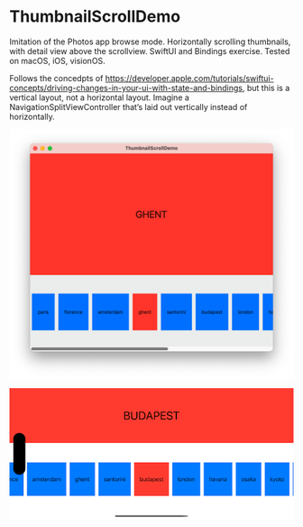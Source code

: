 #  ThumbnailScrollDemo

Imitation of the Photos app browse mode. Horizontally scrolling thumbnails, with detail view above the scrollview. SwiftUI and Bindings exercise. Tested on macOS, iOS, visionOS. 

Follows the concedpts of https://developer.apple.com/tutorials/swiftui-concepts/driving-changes-in-your-ui-with-state-and-bindings, but this is a vertical layout, not a horizontal layout. Imagine a NavigationSplitViewController that’s laid out vertically instead of horizontally. 

![macOS screenshot](mac.png "macOS")

![iOS screenshot](iPhone16.png "iOS")
